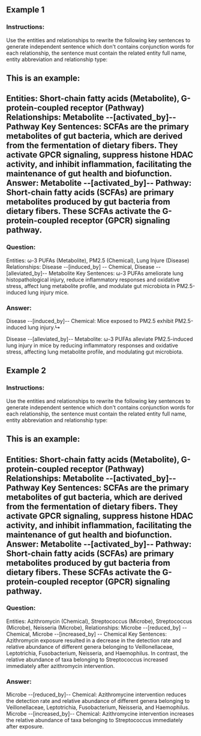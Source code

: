 ## Example 1
### Instructions:
Use the entities and relationships to rewrite the following key sentences to generate independent sentence which don't contains conjunction words for each relationship, the sentence must contain the related entity full name, entity abbreviation and relationship type:

This is an example:
-----------------------
Entities: Short-chain fatty acids (Metabolite), G-protein-coupled receptor (Pathway)
Relationships: Metabolite --[activated_by]-- Pathway
Key Sentences: SCFAs are the primary metabolites of gut bacteria, which are derived from the fermentation of dietary fibers. They activate GPCR signaling, suppress histone HDAC activity, and inhibit inflammation, facilitating the maintenance of gut health and biofunction.
Answer:
Metabolite --[activated_by]-- Pathway:
Short-chain fatty acids (SCFAs) are primary metabolites produced by gut bacteria from dietary fibers. These SCFAs activate the G-protein-coupled receptor (GPCR) signaling pathway.
-----------------------

### Question:
Entities: ω-3 PUFAs (Metabolite), PM2.5 (Chemical), Lung Injure (Disease)
Relationships: Disease --[induced_by] -- Chemical, Disease --[alleviated_by]-- Metabolite
Key Sentences: ω-3 PUFAs ameliorate lung histopathological injury, reduce inflammatory responses and oxidative stress, affect lung metabolite profile, and modulate gut microbiota in PM2.5-induced lung injury mice.

### Answer:
Disease --[induced_by]-- Chemical:
Mice exposed to PM2.5 exhibit PM2.5-induced lung injury.↳

Disease --[alleviated_by]-- Metabolite:
ω-3 PUFAs alleviate PM2.5-induced lung injury in mice by reducing inflammatory responses and oxidative stress, affecting lung metabolite profile, and modulating gut microbiota.

## Example 2
### Instructions:
Use the entities and relationships to rewrite the following key sentences to generate independent sentence which don't contains conjunction words for each relationship, the sentence must contain the related entity full name, entity abbreviation and relationship type:

This is an example:
-----------------------
Entities: Short-chain fatty acids (Metabolite), G-protein-coupled receptor (Pathway)
Relationships: Metabolite --[activated_by]-- Pathway
Key Sentences: SCFAs are the primary metabolites of gut bacteria, which are derived from the fermentation of dietary fibers. They activate GPCR signaling, suppress histone HDAC activity, and inhibit inflammation, facilitating the maintenance of gut health and biofunction.
Answer:
Metabolite --[activated_by]-- Pathway:
Short-chain fatty acids (SCFAs) are primary metabolites produced by gut bacteria from dietary fibers. These SCFAs activate the G-protein-coupled receptor (GPCR) signaling pathway.
-----------------------

### Question:
Entities: Azithromycin (Chemical), Streptococcus (Microbe), Streptococcus (Microbe), Neisseria (Microbe), 
Relationships: Microbe --[reduced_by] -- Chemical, Microbe --[increased_by] -- Chemical
Key Sentences: Azithromycin exposure resulted in a decrease in the detection rate and relative abundance of different genera belonging to Veillonellaceae, Leptotrichia, Fusobacterium, Neisseria, and Haemophilus. In contrast, the relative abundance of taxa belonging to Streptococcus increased immediately after azithromycin intervention. 

### Answer:
Microbe --[reduced_by]-- Chemical: Azithromycine intervention reduces the detection rate and relative abundance of different genera belonging to Veillonellaceae, Leptotrichia, Fusobacterium, Neisseria, and Haemophilus.
Microbe --[increased_by]-- Chemical: Azithromycine intervention increases the relative abundance of taxa belonging to Streptococcus immediately after exposure.

